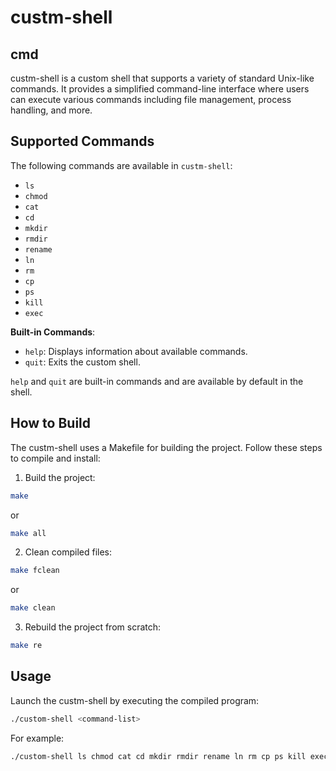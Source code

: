 # custm-shell

## cmd
custm-shell is a custom shell that supports a variety of standard Unix-like commands. It provides a simplified command-line interface where users can execute various commands including file management, process handling, and more.

## Supported Commands
The following commands are available in `custm-shell`:

- `ls`
- `chmod`
- `cat`
- `cd`
- `mkdir`
- `rmdir`
- `rename`
- `ln`
- `rm`
- `cp`
- `ps`
- `kill`
- `exec`

**Built-in Commands**:
- `help`: Displays information about available commands.
- `quit`: Exits the custom shell.

`help` and `quit` are built-in commands and are available by default in the shell.

## How to Build
The custm-shell uses a Makefile for building the project. Follow these steps to compile and install:
1.	Build the project:
```bash
make
```
or
```bash
make all
```

2.	Clean compiled files:
```bash
make fclean
```
or
```bash
make clean
```

3.	Rebuild the project from scratch:
```bash
make re
```

## Usage
Launch the custm-shell by executing the compiled program:
```bash
./custom-shell <command-list>
```
For example:
```bash
./custom-shell ls chmod cat cd mkdir rmdir rename ln rm cp ps kill exec
```
